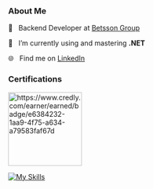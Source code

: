 ### About Me

💼&nbsp;&nbsp;&nbsp;Backend Developer at <a href="https://www.betssongroup.com/">Betsson Group</a>

🌱&nbsp;&nbsp;&nbsp;I’m currently using and mastering **.NET**

🌐&nbsp;&nbsp;&nbsp;Find me on <a href="https://www.linkedin.com/in/georgezalokostas/">LinkedIn</a>

### Certifications

<img src="https://images.credly.com/images/024d0122-724d-4c5a-bd83-cfe3c4b7a073/image.png" alt="https://www.credly.com/earner/earned/badge/e6384232-1aa9-4f75-a634-a79583faf67d" width="150"/>
</p>

[![My Skills](https://skillicons.dev/icons?i=apple,aws,cs,docker,dotnet,git,github,kubernetes,mongodb,postgres,postman,rabbitmq,redis,rider)](https://skillicons.dev)


